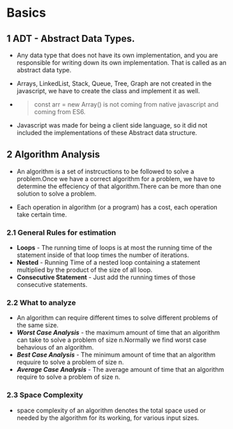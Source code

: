 # Basics

## 1 ADT - Abstract Data Types.
- Any data type that does not have its own implementation, and you are responsible for writing down its own implementation. That is called as an abstract data type.

- Arrays, LinkedList, Stack, Queue, Tree, Graph are not created in the javascript, we have to create the class and implement it as well. 
- > const arr = new Array() is not coming from native javascript and coming from ES6.

- Javascript was made for being a client side language, so it did not included the implementations of these Abstract data structure.

## 2 Algorithm Analysis

- An algorithm is a set of instrcuctions to be followed to solve a problem.Once we have a correct algorithm for a problem, we have to determine the effeciency of that algorithm.There can be more than one solution to solve a problem.

- Each operation in algorithm (or a program) has a cost, each operation take certain time.

### 2.1 General Rules for estimation
- **Loops** - The running time of loops is at most the running time of the statement inside of that loop times the number of iterations.
- **Nested** - Running Time of a nested loop containing a statement multiplied by the product of the size of all loop.
- **Consecutive Statement** - Just add the running times of those consecutive statements.

### 2.2 What to analyze
- An algorithm can require different times to solve different problems of the same size.
- **_Worst Case Analysis_** - the maximum amount of time that an algorithm can take to solve a problem of size n.Normally we find worst case behavious of an algorithm.
- **_Best Case Analysis_** - The minimum amount of time that an algorithm requuire to solve a problem of size n.
- **_Average Case Analysis_** -  The average amount of time that an algorithm require to solve a problem of size n. 

### 2.3 Space Complexity
- space complexity of an algorithm denotes the total space used or needed by the algorithm for its working, for various input sizes.
